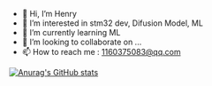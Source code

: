 - 👋 Hi, I’m Henry
- 👀 I’m interested in stm32 dev, Difusion Model, ML
- 🌱 I’m currently learning ML
- 💞️ I’m looking to collaborate on ...
- 📫 How to reach me : 1160375083@qq.com

[![Anurag's GitHub stats](https://github-readme-stats.vercel.app/api?username=jhr419)](https://github.com/anuraghazra/github-readme-stats)

<!---
jhr419/jhr419 is a ✨ special ✨ repository because its `README.md` (this file) appears on your GitHub profile.
You can click the Preview link to take a look at your changes.
--->


